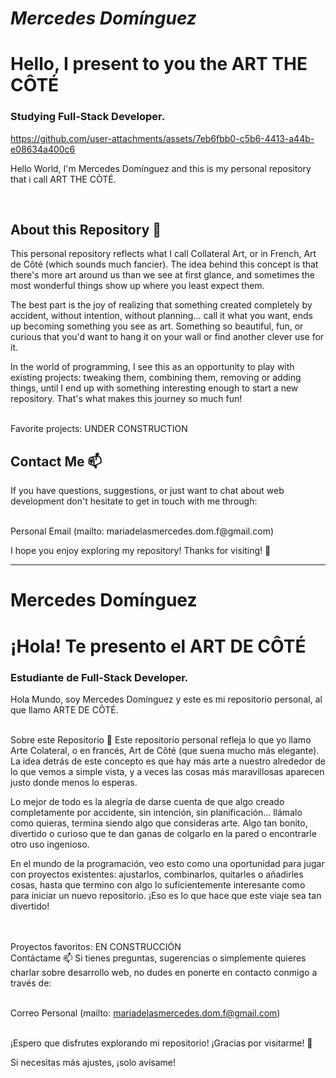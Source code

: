 # *Mercedes Domínguez*
# Hello, I present to you the ART THE CÔTÉ
### Studying Full-Stack Developer.




https://github.com/user-attachments/assets/7eb6fbb0-c5b6-4413-a44b-e08634a400c6


Hello World, I'm Mercedes Domínguez and this is my personal repository that i call
ART THE CÒTÉ. 

<br>

## About this Repository 📁
This personal repository reflects what I call Collateral Art, or in French, Art de Côté (which sounds much fancier). The idea behind this concept is that there's more art around us than we see at first glance, and sometimes the most wonderful things show up where you least expect them.

The best part is the joy of realizing that something created completely by accident, without intention, without planning... call it what you want, ends up becoming something you see as art. Something so beautiful, fun, or curious that you'd want to hang it on your wall or find another clever use for it.

In the world of programming, I see this as an opportunity to play with existing projects: tweaking them, combining them, removing or adding things, until I end up with something interesting enough to start a new repository. That's what makes this journey so much fun!
<br>

<br>
Favorite projects: UNDER CONSTRUCTION
<br>


## Contact Me 📫

If you have questions, suggestions, or just want to chat about web development don't hesitate to get in touch with me through:

</br>
Personal Email (mailto: mariadelasmercedes.dom.f@gmail.com)

<br>

I hope you enjoy exploring my repository! Thanks for visiting! 👋


------

# Mercedes Domínguez
# ¡Hola! Te presento el ART DE CÔTÉ
### Estudiante de Full-Stack Developer.


Hola Mundo, soy Mercedes Domínguez y este es mi repositorio personal, al que llamo ARTE DE CÔTÉ.

<br>
Sobre este Repositorio 📁
Este repositorio personal refleja lo que yo llamo Arte Colateral, o en francés, Art de Côté (que suena mucho más elegante). La idea detrás de este concepto es que hay más arte a nuestro alrededor de lo que vemos a simple vista, y a veces las cosas más maravillosas aparecen justo donde menos lo esperas.

Lo mejor de todo es la alegría de darse cuenta de que algo creado completamente por accidente, sin intención, sin planificación... llámalo como quieras, termina siendo algo que consideras arte. Algo tan bonito, divertido o curioso que te dan ganas de colgarlo en la pared o encontrarle otro uso ingenioso.

En el mundo de la programación, veo esto como una oportunidad para jugar con proyectos existentes: ajustarlos, combinarlos, quitarles o añadirles cosas, hasta que termino con algo lo suficientemente interesante como para iniciar un nuevo repositorio. ¡Eso es lo que hace que este viaje sea tan divertido!

<br> <br> Proyectos favoritos: EN CONSTRUCCIÓN <br>
Contáctame 📫
Si tienes preguntas, sugerencias o simplemente quieres charlar sobre desarrollo web, no dudes en ponerte en contacto conmigo a través de:

</br> Correo Personal (mailto: mariadelasmercedes.dom.f@gmail.com)

<br>
¡Espero que disfrutes explorando mi repositorio! ¡Gracias por visitarme! 👋

Si necesitas más ajustes, ¡solo avísame!
